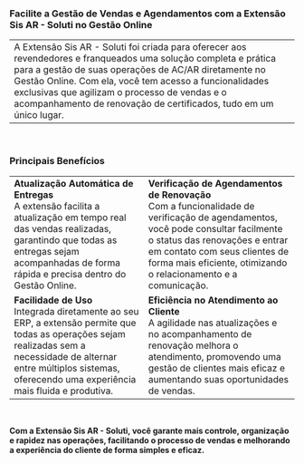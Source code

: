 ### Facilite a Gestão de Vendas e Agendamentos com a Extensão Sis AR - Soluti no Gestão Online

| | |
|-|-|
|A Extensão Sis AR - Soluti foi criada para oferecer aos revendedores e franqueados uma solução completa e prática para a gestão de suas operações de AC/AR diretamente no Gestão Online. Com ela, você tem acesso a funcionalidades exclusivas que agilizam o processo de vendas e o acompanhamento de renovação de certificados, tudo em um único lugar. |![]() |

<br>

### Principais Benefícios

|||
|-|-|
|**Atualização Automática de Entregas**<br>A extensão facilita a atualização em tempo real das vendas realizadas, garantindo que todas as entregas sejam acompanhadas de forma rápida e precisa dentro do Gestão Online.|**Verificação de Agendamentos de Renovação**<br>Com a funcionalidade de verificação de agendamentos, você pode consultar facilmente o status das renovações e entrar em contato com seus clientes de forma mais eficiente, otimizando o relacionamento e a comunicação.|
|**Facilidade de Uso**<br>Integrada diretamente ao seu ERP, a extensão permite que todas as operações sejam realizadas sem a necessidade de alternar entre múltiplos sistemas, oferecendo uma experiência mais fluida e produtiva.|**Eficiência no Atendimento ao Cliente**<br>A agilidade nas atualizações e no acompanhamento de renovação melhora o atendimento, promovendo uma gestão de clientes mais eficaz e aumentando suas oportunidades de vendas.|

<br>

**Com a Extensão Sis AR - Soluti, você garante mais controle, organização e rapidez nas operações, facilitando o processo de vendas e melhorando a experiência do cliente de forma simples e eficaz.**